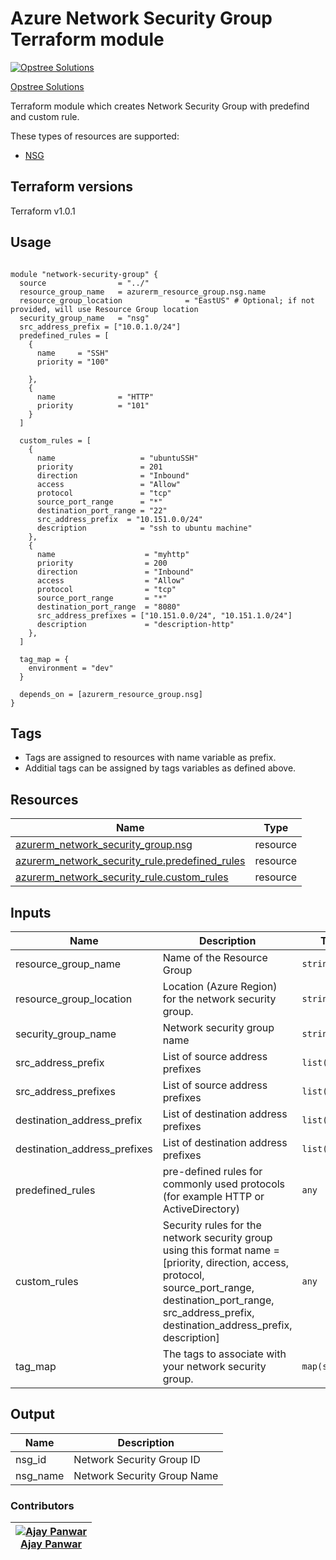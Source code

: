 Azure Network Security Group Terraform module
=============================================

[![Opstree Solutions][opstree_avatar]][opstree_homepage]

[Opstree Solutions][opstree_homepage]

  [opstree_homepage]: https://opstree.github.io/
  [opstree_avatar]: https://img.cloudposse.com/150x150/https://github.com/opstree.png

Terraform module which creates Network Security Group with predefind and custom rule.

These types of resources are supported:

* [NSG]()

Terraform versions
------------------
Terraform v1.0.1

Usage
------

```hcl

module "network-security-group" {
  source                = "../"
  resource_group_name   = azurerm_resource_group.nsg.name
  resource_group_location              = "EastUS" # Optional; if not provided, will use Resource Group location
  security_group_name   = "nsg"
  src_address_prefix = ["10.0.1.0/24"]
  predefined_rules = [
    {
      name     = "SSH"
      priority = "100"
      
    },
    {
      name              = "HTTP"
      priority          = "101"
    }
  ]

  custom_rules = [
    {
      name                   = "ubuntuSSH"
      priority               = 201
      direction              = "Inbound"
      access                 = "Allow"
      protocol               = "tcp"
      source_port_range      = "*"
      destination_port_range = "22"
      src_address_prefix  = "10.151.0.0/24"
      description            = "ssh to ubuntu machine"
    },
    {
      name                    = "myhttp"
      priority                = 200
      direction               = "Inbound"
      access                  = "Allow"
      protocol                = "tcp"
      source_port_range       = "*"
      destination_port_range  = "8080"
      src_address_prefixes = ["10.151.0.0/24", "10.151.1.0/24"]
      description             = "description-http"
    },
  ]

  tag_map = {
    environment = "dev"
  }

  depends_on = [azurerm_resource_group.nsg]
}

```

Tags
----
* Tags are assigned to resources with name variable as prefix.
* Additial tags can be assigned by tags variables as defined above.


Resources
------
| Name | Type |
|------|------|
| [azurerm_network_security_group.nsg](https://registry.terraform.io/providers/hashicorp/azurerm/latest/docs/resources/network_security_group) | resource |
| [azurerm_network_security_rule.predefined_rules](https://registry.terraform.io/providers/hashicorp/azurerm/latest/docs/resources/network_security_rule) | resource |
| [azurerm_network_security_rule.custom_rules](https://registry.terraform.io/providers/hashicorp/azurerm/latest/docs/resources/network_security_rule) | resource |

Inputs
------
| Name | Description | Type | Default | Required |
|------|-------------|------|---------|:--------:|
| resource_group_name | Name of the Resource Group | `string` | `""` | Yes |
| resource_group_location | Location (Azure Region) for the network security group. | `string` | `""` | Yes |
| security_group_name    | Network security group name | `string` | `"nsg"` | No |
| src_address_prefix    | List of source address prefixes | `list(string)` | `[""]` | No |
| src_address_prefixes    | List of source address prefixes | `list(string)` | `[""]` | No |
| destination_address_prefix    | List of destination address prefixes | `list(string)` | `[""]` | No |
| destination_address_prefixes    | List of destination address prefixes | `list(string)` | `[""]` | No |
| predefined_rules  |  pre-defined rules for commonly used protocols (for example HTTP or ActiveDirectory) | `any` | `[]` | No |
| custom_rules  | Security rules for the network security group using this format name = [priority, direction, access, protocol, source_port_range, destination_port_range, src_address_prefix, destination_address_prefix, description] | `any` | `[]` | No |
| tag_map | The tags to associate with your network security group. | `map(string)` | `""` | No



Output
------
| Name | Description |
|------|-------------|
| nsg_id | Network Security Group ID |
| nsg_name | Network Security Group Name |

### Contributors

|  [![Ajay Panwar][ajay_avatar]][ajay_homepage]<br/>[Ajay Panwar][ajay_homepage] |
|---|

  [ajay_homepage]: https://gitlab.com/panwar.ajay
  [ajay_avatar]: https://gitlab.com/uploads/-/system/user/avatar/7759010/avatar.png?width=400
